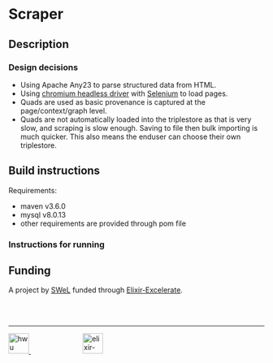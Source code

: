 # Scraper

## Description


### Design decisions

* Using Apache Any23 to parse structured data from HTML.
* Using [chromium headless driver](https://chromedriver.chromium.org/) with [Selenium](https://www.seleniumhq.org/) to load pages.
* Quads are used as basic provenance is captured at the page/context/graph level.
* Quads are not automatically loaded into the triplestore as that is very slow, and scraping is slow enough. Saving to file then bulk importing is much quicker. This also means the enduser can choose their own triplestore.


## Build instructions

Requirements:
* maven v3.6.0
* mysql v8.0.13
* other requirements are provided through pom file

### Instructions for running




## Funding

A project by [SWeL](http://www.macs.hw.ac.uk/SWeL/) funded through [Elixir-Excelerate](https://elixir-europe.org/about-us/how-funded/eu-projects/excelerate). 

<br />
<br />

***

<a href="https://www.hw.ac.uk"><img src="https://www.hw.ac.uk/dist/assets/images/logo@2x.webp" alt="hwu logo" height="40" /> </a> <span>&nbsp;&nbsp;&nbsp;&nbsp;&nbsp;&nbsp;&nbsp;&nbsp;&nbsp;&nbsp;&nbsp;&nbsp;&nbsp;&nbsp;&nbsp;&nbsp;&nbsp;&nbsp;&nbsp;&nbsp;&nbsp;&nbsp;&nbsp;&nbsp;&nbsp;</span> <a href="https://elixir-europe.org/about-us/how-funded/eu-projects/excelerate"><img src="https://www.elixir-europe.org/sites/default/files/images/excelerate_whitebackground.png" alt="elixir-excelerate logo" height="40"/></a>

